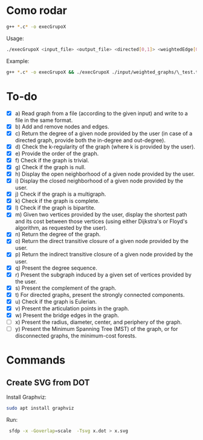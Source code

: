 # Como rodar

```bash
g++ *.c* -o execGrupoX
```

Usage:

```bash
./execGrupoX <input_file> <output_file> <directed[0,1]> <weightedEdge[0,1]> <weightedNode[0,1]>
```

Example:

```bash
g++ *.c* -o execGrupoX && ./execGrupoX ./input/weighted_graphs/\_test.txt output.txt 1 1 1
```

# To-do

- [x] a) Read graph from a file (according to the given input) and write to a file in the same format.
- [x] b) Add and remove nodes and edges.
- [x] c) Return the degree of a given node provided by the user (in case of a directed graph, provide both the in-degree and out-degree).
- [x] d) Check the k-regularity of the graph (where k is provided by the user).
- [x] e) Provide the order of the graph.
- [x] f) Check if the graph is trivial.
- [x] g) Check if the graph is null.
- [x] h) Display the open neighborhood of a given node provided by the user.
- [x] i) Display the closed neighborhood of a given node provided by the user.
- [x] j) Check if the graph is a multigraph.
- [x] k) Check if the graph is complete.
- [x] l) Check if the graph is bipartite.
- [x] m) Given two vertices provided by the user, display the shortest path and its cost between those vertices (using either Dijkstra's or Floyd's algorithm, as requested by the user).
- [x] n) Return the degree of the graph.
- [x] o) Return the direct transitive closure of a given node provided by the user.
- [x] p) Return the indirect transitive closure of a given node provided by the user.
- [x] q) Present the degree sequence.
- [x] r) Present the subgraph induced by a given set of vertices provided by the user.
- [x] s) Present the complement of the graph.
- [x] t) For directed graphs, present the strongly connected components.
- [x] u) Check if the graph is Eulerian.
- [x] v) Present the articulation points in the graph.
- [x] w) Present the bridge edges in the graph.
- [ ] x) Present the radius, diameter, center, and periphery of the graph.
- [ ] y) Present the Minimum Spanning Tree (MST) of the graph, or for disconnected graphs, the minimum-cost forests.

# Commands

## Create SVG from DOT

Install Graphviz:

```bash
sudo apt install graphviz
```

Run:

```bash
 sfdp -x -Goverlap=scale  -Tsvg x.dot > x.svg
```
